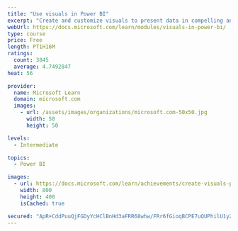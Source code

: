 ```yaml
---
title: "Use visuals in Power BI"
excerpt: "Create and customize visuals to present data in compelling and insightful ways."
webUrl: https://docs.microsoft.com/learn/modules/visuals-in-power-bi/
type: course
price: Free
length: PT1H16M
ratings:
  count: 3845
  average: 4.7492847
heat: 56

provider:
  name: Microsoft Learn
  domain: microsoft.com
  images:
    - url: /assets/images/organizations/microsoft.com-50x50.jpg
      width: 50
      height: 50

levels:
  - Intermediate

topics:
  - Power BI

images:
  - url: https://docs.microsoft.com/learn/achievements/create-visuals-power-bi-desktop-social.png
    width: 800
    height: 400
    isCached: true

secured: "ApR+CddPuuQjFGDyYcHClBnHd3aFRR68whw/FRr6fGioqBCPE7uQUPhilU1yZYz0WgOL1+/w6jvLerT35peIHOFnaZUAwSK8l+0SUU3uYd6KvpHT6pj0mpMtt11Hrv1CBuBaYDsH7crhRfiZ35GEKWZi5fuKD68XDcwZj3jJXm3XI8wXhSMvUb3F1HVbYbWPXZ3UqgTcWxkwwPev7OlnO+1KdYOizraKbMnqXGkzj/cg4d/nyohD42qkbN9jfVOxT+UWHLu3d94LNbvRGf4rdQydI/pBxwFHvOUGzfw+XhqMW6klaQ5j3gePva6DBV6JnEELh3ec8PQaLpt2mrW9IjjydHRzT9fqxCVJLJ6cFBnAU2lu8+GipcH6FKxVLgv7IZSAeIY53Y0jWV2rfyEHHUhWpfjdBQkA2Yx8hFwtZg4=;QqC7rUD5ZTOrk9yacgNrgA=="
---
```


